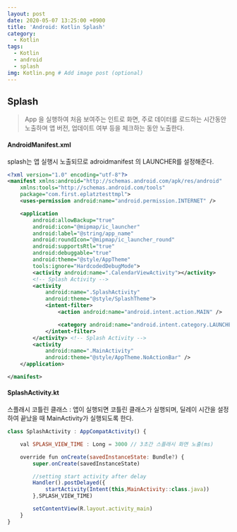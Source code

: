```yaml
---
layout: post
date: 2020-05-07 13:25:00 +0900
title: 'Android: Kotlin Splash'
category:
  - Kotlin
tags:
  - Kotlin
  - android
  - splash
img: Kotlin.png # Add image post (optional)  
---
```


## Splash
> App 을 실행하여 처음 보여주는 인트로 화면, 주로 데이터를 로드하는 시간동안 노출하며 앱 버전, 업데이트 여부 등을 체크하는 동안 노출한다.


#### AndroidManifest.xml
splash는 앱 실행시 노출되므로 adroidmanifest 의 LAUNCHER를 설정해준다.

```xml
<?xml version="1.0" encoding="utf-8"?>
<manifest xmlns:android="http://schemas.android.com/apk/res/android"
    xmlns:tools="http://schemas.android.com/tools"
    package="com.first.eplatztesttmpl">
    <uses-permission android:name="android.permission.INTERNET" />

    <application
        android:allowBackup="true"
        android:icon="@mipmap/ic_launcher"
        android:label="@string/app_name"
        android:roundIcon="@mipmap/ic_launcher_round"
        android:supportsRtl="true"
        android:debuggable="true"
        android:theme="@style/AppTheme"
        tools:ignore="HardcodedDebugMode">
        <activity android:name=".CalendarViewActivity"></activity>
        <!-- Splash Activity -->
        <activity
            android:name=".SplashActivity"
            android:theme="@style/SplashTheme">
            <intent-filter>
                <action android:name="android.intent.action.MAIN" />

                <category android:name="android.intent.category.LAUNCHER" />
            </intent-filter>
        </activity> <!-- Splash Activity -->
        <activity
            android:name=".MainActivity"
            android:theme="@style/AppTheme.NoActionBar" />
    </application>

</manifest>
```

#### SplashActivity.kt
스플래시 코틀린 클래스 : 앱이 실행되면 코틀린 클래스가 실행되며, 딜레이 시간을 설정하여 끝났을 때 MainActivity가 실행되도록 한다.

```javascript
class SplashActivity : AppCompatActivity() {

    val SPLASH_VIEW_TIME : Long = 3000 // 3초간 스플래시 화면 노출(ms)

    override fun onCreate(savedInstanceState: Bundle?) {
        super.onCreate(savedInstanceState)

        //setting start activity after delay
        Handler().postDelayed({
            startActivity(Intent(this,MainActivity::class.java))
        },SPLASH_VIEW_TIME)

        setContentView(R.layout.activity_main)
    }
}
```
